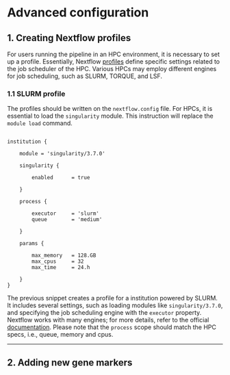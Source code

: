 # Advanced configuration

## 1. Creating Nextflow profiles

For users running the pipeline in an HPC environment, it is necessary to set up a profile. Essentially, Nextflow [profiles](https://www.nextflow.io/docs/latest/config.html#config-profiles) define specific settings related to the job scheduler of the HPC. Various HPCs may employ different engines for job scheduling, such as SLURM, TORQUE, and LSF. 

### 1.1 SLURM profile

The profiles should be written on the `nextflow.config` file. For HPCs, it is essential to load the `singularity` module. This instruction will replace the `module load` command.

```{ .bash .copy }

institution {

    module = 'singularity/3.7.0'

    singularity {

        enabled      = true

    }

    process {

        executor     = 'slurm'
        queue        = 'medium'

    }

    params {

        max_memory   = 128.GB
        max_cpus     = 32
        max_time     = 24.h

    }
}

```

The previous snippet creates a profile for a institution powered by SLURM. It includes several settings, such as loading modules like `singularity/3.7.0`, and specifying the job scheduling engine with the `executor` property. Nextflow works with many engines; for more details, refer to the official [documentation](https://nf-co.re/docs/usage/tutorials/step_by_step_institutional_profile). Please note that the `process`  scope should match the HPC specs, i.e., queue, memory and cpus.

---

## 2. Adding new gene markers